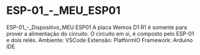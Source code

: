 # ESP-01_-_MEU_ESP01
ESP-01_-_Dispositivo_MEU ESP01 A placa Wemos D1 R1 é somente para prover a alimentação do circuito. O circuito em sí, é composto pelo ESP-01 e dois relés.  Ambiente: VSCode  Extensão: PlatformIO Framework: Arduino IDE
